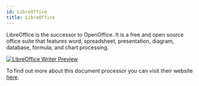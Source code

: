 ```yaml
---
id: LibreOffice
title: LibreOffice
---
```


LibreOffice is the successor to OpenOffice. It is a free and open source office suite that features word, spreadsheet, presentation, diagram, database, formula, and chart processing.

[<img alt="LibreOffice Writer Preview" src="/img/LibreOffice.png" />](https://www.libreoffice.org)

To find out more about this document processor you can visit their website [here](https://www.libreoffice.org).
